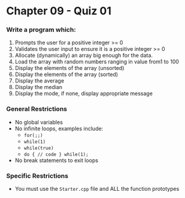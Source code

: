 # Chapter 09 - Quiz 01
### Write a program which:
1. Prompts the user for a positive integer >= 0
2. Validates the user input to ensure it is a positive integer >= 0
3. Allocate (dynamically) an array big enough for the data.
4. Load the array with random numbers ranging in value from1 to 100
5. Display the elements of the array (unsorted)
6. Display the elements of the array (sorted)
7. Display the average
8. Display the median
9. Display the mode, if none, display appropriate message

### General Restrictions
  * No global variables
  * No infinite loops, examples include:
      * `for(;;)`
      * `while(1)`
      * `while(true)`
      * `do { // code } while(1);`
  * No break statements to exit loops

### Specific Restrictions
  * You must use the `Starter.cpp` file and ALL the function prototypes
